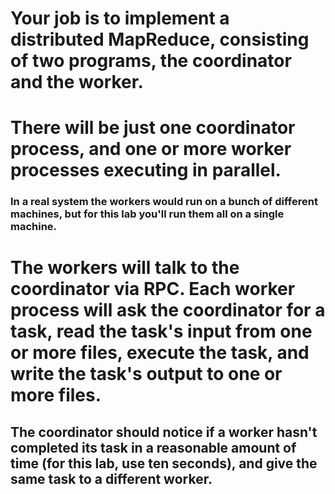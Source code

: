 # Your job is to implement a distributed MapReduce, consisting of two programs, the coordinator and the worker. 

# There will be just one coordinator process, and one or more worker processes executing in parallel. 

### In a real system the workers would run on a bunch of different machines, but for this lab you'll run them all on a single machine. 

# The workers will talk to the coordinator via RPC. Each worker process will ask the coordinator for a task, read the task's input from one or more files, execute the task, and write the task's output to one or more files. 

## The coordinator should notice if a worker hasn't completed its task in a reasonable amount of time (for this lab, use ten seconds), and give the same task to a different worker.